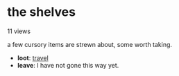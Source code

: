 # the shelves

11 views

a few cursory items are strewn about, some worth taking.

- **loot**: [travel](travel-travel.md)
- **leave**: I have not gone this way yet.
